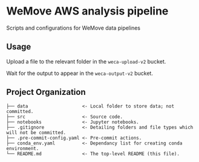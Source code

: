# WeMove AWS analysis pipeline

Scripts and configurations for WeMove data pipelines

## Usage

Upload a file to the relevant folder in the `weca-upload-v2` bucket.

Wait for the output to appear in the `weca-output-v2` bucket.


## Project Organization

    ├── data                    <- Local folder to store data; not committed.
    ├── src                     <- Source code.
    ├── notebooks               <- Jupyter notebooks.
    ├── .gitignore              <- Detailing folders and file types which will not be committed.
    ├── .pre-commit-config.yaml <- Pre-commit actions.
    ├── conda_env.yaml          <- Dependancy list for creating conda environment.
    └── README.md               <- The top-level README (this file).

